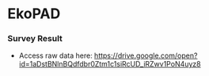 # EkoPAD
### Survey Result

- Access raw data here:
https://drive.google.com/open?id=1aDstBNlnBQdfdbr0Ztm1c1siRcUD_iRZwv1PoN4uyz8
